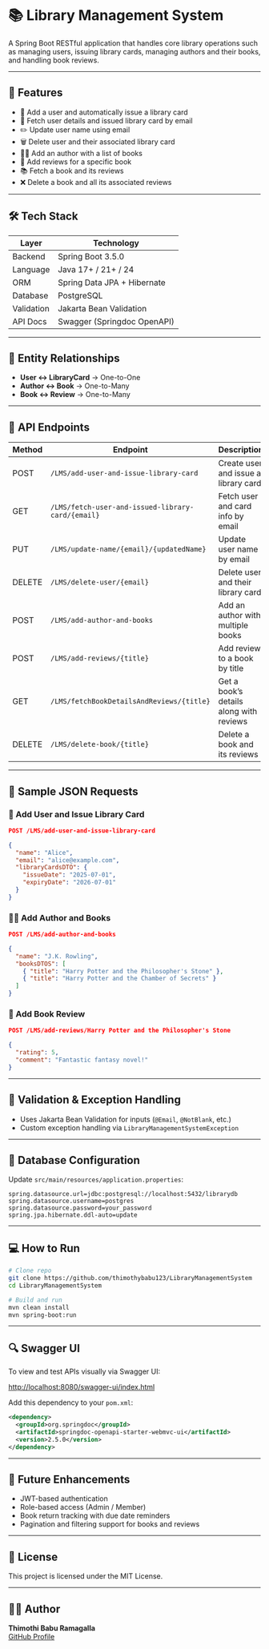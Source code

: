 
# 📚 Library Management System

A Spring Boot RESTful application that handles core library operations such as managing users, issuing library cards, managing authors and their books, and handling book reviews.

---

## 🚀 Features

- 👤 Add a user and automatically issue a library card
- 🔎 Fetch user details and issued library card by email
- ✏️ Update user name using email
- 🗑️ Delete user and their associated library card
- 🧑‍💼 Add an author with a list of books
- 💬 Add reviews for a specific book
- 📚 Fetch a book and its reviews
- ❌ Delete a book and all its associated reviews

---

## 🛠 Tech Stack

| Layer      | Technology                 |
|------------|-----------------------------|
| Backend    | Spring Boot 3.5.0           |
| Language   | Java 17+ / 21+ / 24          |
| ORM        | Spring Data JPA + Hibernate |
| Database   | PostgreSQL                  |
| Validation | Jakarta Bean Validation     |
| API Docs   | Swagger (Springdoc OpenAPI) |

---

## 📂 Entity Relationships

- **User ↔ LibraryCard** → One-to-One
- **Author ↔ Book** → One-to-Many
- **Book ↔ Review** → One-to-Many

---

## 🔗 API Endpoints

| Method | Endpoint                                            | Description                               |
|--------|-----------------------------------------------------|-------------------------------------------|
| POST   | `/LMS/add-user-and-issue-library-card`              | Create user and issue a library card      |
| GET    | `/LMS/fetch-user-and-issued-library-card/{email}`   | Fetch user and card info by email         |
| PUT    | `/LMS/update-name/{email}/{updatedName}`            | Update user name by email                 |
| DELETE | `/LMS/delete-user/{email}`                          | Delete user and their library card        |
| POST   | `/LMS/add-author-and-books`                         | Add an author with multiple books         |
| POST   | `/LMS/add-reviews/{title}`                          | Add review to a book by title             |
| GET    | `/LMS/fetchBookDetailsAndReviews/{title}`           | Get a book’s details along with reviews   |
| DELETE | `/LMS/delete-book/{title}`                          | Delete a book and its reviews             |

---

## 📘 Sample JSON Requests

### 👤 Add User and Issue Library Card

```json
POST /LMS/add-user-and-issue-library-card

{
  "name": "Alice",
  "email": "alice@example.com",
  "libraryCardsDTO": {
    "issueDate": "2025-07-01",
    "expiryDate": "2026-07-01"
  }
}
```

### 🧑‍💼 Add Author and Books
```json
POST /LMS/add-author-and-books

{
  "name": "J.K. Rowling",
  "booksDTOS": [
    { "title": "Harry Potter and the Philosopher's Stone" },
    { "title": "Harry Potter and the Chamber of Secrets" }
  ]
}
```

### 💬 Add Book Review
```json
POST /LMS/add-reviews/Harry Potter and the Philosopher's Stone

{
  "rating": 5,
  "comment": "Fantastic fantasy novel!"
}
```

---

## 🧪 Validation & Exception Handling

- Uses Jakarta Bean Validation for inputs (`@Email`, `@NotBlank`, etc.)
- Custom exception handling via `LibraryManagementSystemException`

---

## 🔄 Database Configuration

Update `src/main/resources/application.properties`:

```properties
spring.datasource.url=jdbc:postgresql://localhost:5432/librarydb
spring.datasource.username=postgres
spring.datasource.password=your_password
spring.jpa.hibernate.ddl-auto=update
```

---

## 💻 How to Run

```bash
# Clone repo
git clone https://github.com/thimothybabu123/LibraryManagementSystem
cd LibraryManagementSystem

# Build and run
mvn clean install
mvn spring-boot:run
```

---

## 🔍 Swagger UI

To view and test APIs visually via Swagger UI:

[http://localhost:8080/swagger-ui/index.html](http://localhost:8080/swagger-ui/index.html)

Add this dependency to your `pom.xml`:

```xml
<dependency>
  <groupId>org.springdoc</groupId>
  <artifactId>springdoc-openapi-starter-webmvc-ui</artifactId>
  <version>2.5.0</version>
</dependency>
```

---

## 📌 Future Enhancements

- JWT-based authentication
- Role-based access (Admin / Member)
- Book return tracking with due date reminders
- Pagination and filtering support for books and reviews

---

## 📄 License

This project is licensed under the MIT License.

---

## 👨‍💻 Author

**Thimothi Babu Ramagalla**  
[GitHub Profile](https://github.com/thimothybabu123)
